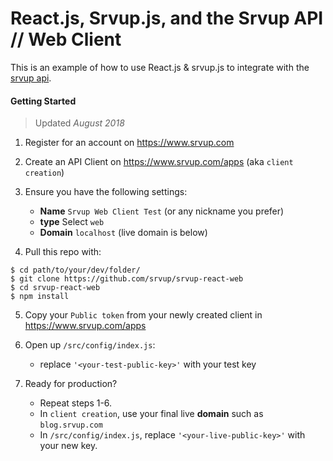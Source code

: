React.js, Srvup.js, and the Srvup API // Web Client
======

This is an example of how to use React.js & srvup.js to integrate with the [srvup api](https://www.srvup.com).


#### Getting Started
> Updated _August 2018_

1. Register for an account on https://www.srvup.com
2. Create an API Client on https://www.srvup.com/apps (aka `client creation`)
3. Ensure you have the following settings:
    - **Name** `Srvup Web Client Test` (or any nickname you prefer)
    - **type** Select `web`
    - **Domain** `localhost` (live domain is below)

4. Pull this repo with:
```
$ cd path/to/your/dev/folder/
$ git clone https://github.com/srvup/srvup-react-web
$ cd srvup-react-web
$ npm install 
```

5. Copy your `Public token` from your newly created client in https://www.srvup.com/apps

6. Open up `/src/config/index.js`:
    - replace `'<your-test-public-key>'` with your test key


7. Ready for production? 
    - Repeat steps 1-6.
    - In `client creation`, use your final live **domain** such as `blog.srvup.com`
    - In `/src/config/index.js`, replace `'<your-live-public-key>'` with your new key.
